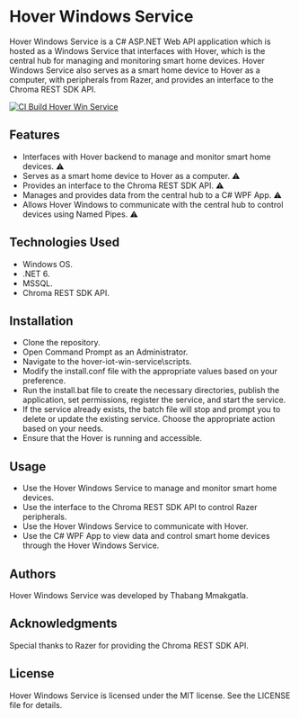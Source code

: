 # Hover Windows Service
Hover Windows Service is a C# ASP.NET Web API application which is hosted as a Windows Service that interfaces with Hover, which is the central hub for managing and monitoring smart home devices. Hover Windows Service also serves as a smart home device to Hover as a computer, with peripherals from Razer, and provides an interface to the Chroma REST SDK API.

[![CI Build Hover Win Service](https://github.com/Teiyem/hover-iot-win-service/actions/workflows/hover-iot-win-service-ci.yml/badge.svg)](https://github.com/Teiyem/hover-iot-win-service/actions/workflows/hover-iot-win-service-ci.yml)

## Features
* Interfaces with Hover backend to manage and monitor smart home devices. ⚠
* Serves as a smart home device to Hover as a computer. ⚠
* Provides an interface to the Chroma REST SDK API. ⚠
* Manages and provides data from the central hub to a C# WPF App. ⚠
* Allows Hover Windows to communicate with the central hub to control devices using Named Pipes. ⚠

## Technologies Used
* Windows OS.
* .NET 6.
* MSSQL.
* Chroma REST SDK API.

## Installation
* Clone the repository.
* Open Command Prompt as an Administrator.
* Navigate to the hover-iot-win-service\scripts.
* Modify the install.conf file with the appropriate values based on your preference.
* Run the install.bat file to create the necessary directories, publish the application, set permissions, register the service, and start the service. 
* If the service already exists, the batch file will stop and prompt you to delete or update the existing service. Choose the appropriate action based on your needs.
* Ensure that the Hover is running and accessible.

## Usage
* Use the Hover Windows Service to manage and monitor smart home devices.
* Use the interface to the Chroma REST SDK API to control Razer peripherals.
* Use the Hover Windows Service to communicate with Hover.
* Use the C# WPF App to view data and control smart home devices through the Hover Windows Service.

## Authors
Hover Windows Service was developed by Thabang Mmakgatla.

## Acknowledgments
Special thanks to Razer for providing the Chroma REST SDK API.

## License
Hover Windows Service is licensed under the MIT license. See the LICENSE file for details.

